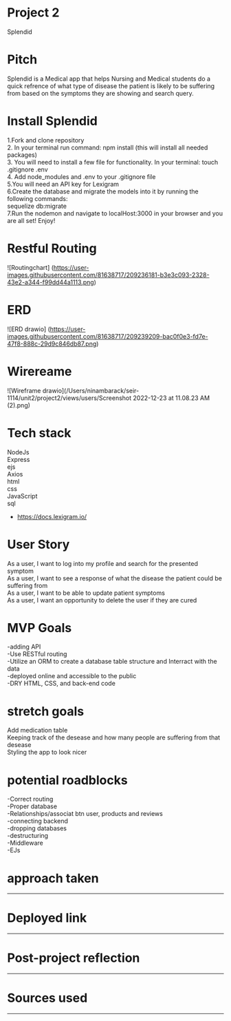 # Project 2
Splendid


#  Pitch
Splendid is a Medical app that helps Nursing and Medical students do a quick refrence of what type of disease the patient is likely to be suffering from based on the symptoms they are showing and search query.




# Install Splendid 
1.Fork and clone repository<br>
2. In your terminal run command: npm install (this will install all needed packages)<br>
3. You will need to install a few file for functionality. In your terminal: touch .gitignore .env<br>
4. Add node_modules and .env to your .gitignore file<br>
5.You will need an API key for Lexigram<br>
6.Create the database and migrate the models into it by running the following commands:<br> sequelize db:migrate<br>
7.Run the nodemon and navigate to localHost:3000 in your browser and you are all set! Enjoy!<br>


# Restful Routing 
![Routingchart]
(https://user-images.githubusercontent.com/81638717/209236181-b3e3c093-2328-43e2-a344-f99dd44a1113.png)

# ERD
![ERD drawio]
(https://user-images.githubusercontent.com/81638717/209239209-bac0f0e3-fd7e-47f8-888c-29d9c846db87.png)

# Wirereame  
![Wireframe drawio](/Users/ninambarack/seir-1114/unit2/project2/views/users/Screenshot 2022-12-23 at 11.08.23 AM (2).png)



# Tech stack
NodeJs <br>
Express<br>
ejs<br>
Axios<br>
html<br>
css<br>
JavaScript<br>
sql<br>
- https://docs.lexigram.io/

# User Story
As a user, I want to log into my profile and search for the presented symptom<br>
As a user, I want to see a response of what the disease the patient could be suffering from<br>
As a user, I want to be able to update patient symptoms<br>
As a user, I want an opportunity to delete the user if they are cured<br>

# MVP Goals
-adding API<br>
-Use RESTful routing<br>
-Utilize an ORM to create a database table structure and Interract with the data<br>
-deployed online and accessible to the public<br>
-DRY HTML, CSS, and back-end code




# stretch goals
Add medication table<br>
Keeping track of the desease and how many people are suffering from that desease <br>
Styling the app to look nicer


# potential roadblocks
-Correct routing <br>
-Proper database <br>
-Relationships/associat btn user, products and reviews<br>
-connecting backend<br>
-dropping databases<br>
-destructuring <br>
-Middleware<br>
-EJs<br>
# approach taken



---------------------------------------------------


# Deployed link
--------------------------------------------


#  Post-project reflection 
-------------------------------
# Sources used

------------------------------





